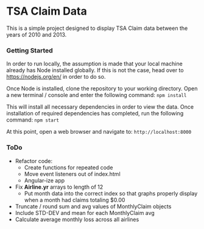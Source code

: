 # TSA Claim Data

This is a simple project designed to display TSA Claim data between the years of 2010 and 2013.

### Getting Started

In order to run locally, the assumption is made that your local machine already has Node installed globally. If this is not the case, head over to https://nodejs.org/en/ in order to do so.

Once Node is installed, clone the repository to your working directory. Open a new terminal / console and enter the following command:
`npm install`

This will install all necessary dependencies in order to view the data. Once installation of required dependencies has completed, run the following command:
`npm start`

At this point, open a web browser and navigate to:
`http://localhost:8000`

### ToDo

* Refactor code:
	* Create functions for repeated code
	* Move event listeners out of index.html
	* Angular-ize app
* Fix **Airline.yr** arrays to length of 12
	* Put month data into the correct index so that graphs properly display when a month had claims totaling $0.00
* Truncate / round sum and avg values of MonthlyClaim objects
* Include STD-DEV and mean for each MonthlyClaim avg
* Calculate average monthly loss across all airlines